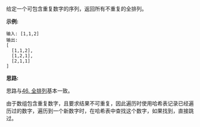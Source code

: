 给定一个可包含重复数字的序列，返回所有不重复的全排列。

**示例:**

```
输入: [1,1,2]
输出:
[
  [1,1,2],
  [1,2,1],
  [2,1,1]
]
```

**思路:**

思路与[46. 全排列](https://github.com/Tarocch1/leetcode/tree/master/problems/1%20-%2050/46.%20%E5%85%A8%E6%8E%92%E5%88%97)基本一致。

由于数组包含重复数字，且要求结果不可重复，因此遍历时使用哈希表记录已经遍历过的数字，遍历到一个新数字时，在哈希表中查找这个数字，如果找到，直接跳过。

